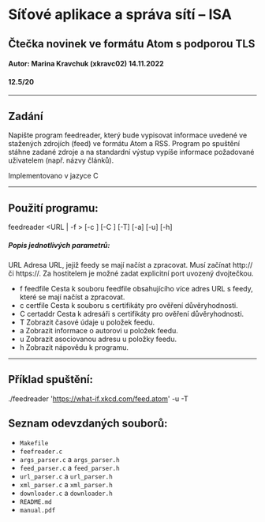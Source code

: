 # Síťové aplikace a správa sítí – ISA
## Čtečka novinek ve formátu Atom s podporou TLS
#### Autor: Marina Kravchuk (xkravc02) 14.11.2022
#### 12.5/20
---
## Zadání
 Napište program feedreader, který bude vypisovat informace uvedené ve stažených zdrojích (feed) ve formátu Atom a RSS. Program po spuštění stáhne zadané zdroje a na standardní výstup vypíše informace požadované uživatelem (např. názvy článků).

Implementovano v jazyce C

---

## Použití programu:
feedreader <URL | -f <feedfile>> [-c <certfile>] [-C <certaddr>] [-T] [-a] [-u] [-h]

##### Popis jednotlivých parametrů:

URL				Adresa URL, jejiž feedy se mají načíst a zpracovat. Musí začínat http:// či https://. Za hostitelem je možné zadat explicitní port uvozený dvojtečkou.
- f feedfile		Cesta k souboru feedfile obsahujícího více adres URL s feedy, které se mají načíst a zpracovat.
- c certfile		Cesta k souboru s certifikáty pro ověření důvěryhodnosti.
- C certaddr		Cesta k adresáři s certifikáty pro ověření důvěryhodnosti.
- T				Zobrazit časové údaje u položek feedu.
- a				Zobrazit informace o autorovi u položek feedu.
- u				Zobrazit asociovanou adresu u položky feedu.
- h				Zobrazit nápovědu k programu.
---

## Příklad spuštění:

./feedreader 'https://what-if.xkcd.com/feed.atom' -u -T

## Seznam odevzdaných souborů:
- `Makefile`
- `feefreader.c`
- `args_parser.c` a `args_parser.h`
- `feed_parser.c` a `feed_parser.h`
- `url_parser.c` a `url_parser.h`
- `xml_parser.c` a `xml_parser.h`
- `downloader.c` a `downloader.h`
- `README.md`
- `manual.pdf`
